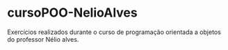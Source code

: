 # cursoPOO-NelioAlves
 Exercícios realizados durante o curso de programação orientada a objetos do professor Nélio alves.

